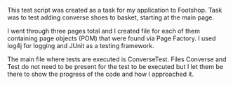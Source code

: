
This test script was created as a task for my application to Footshop. Task was to test adding converse shoes to basket, starting at the main page.

I went through three pages total and I created file for each of them containing page objects (POM) that were found via Page Factory.
I used log4j for logging and JUnit as a testing framework.

The main file where tests are executed is ConverseTest. Files Converse and Test do not need to be present for the test to be executed but I let them be there to show the progress
of the code and how I approached it.
